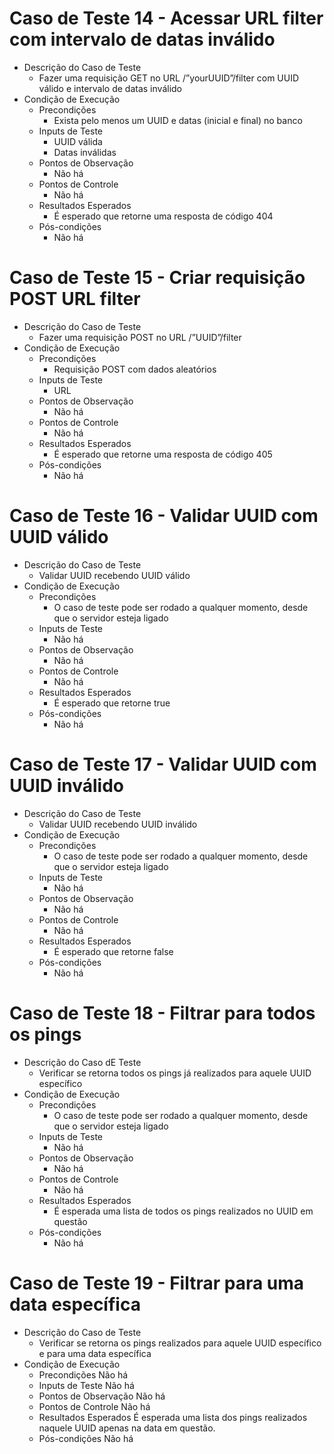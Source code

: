 # Caso de Teste 14 -  Acessar URL filter com intervalo de datas inválido
* Descrição do Caso de Teste
    * Fazer uma requisição GET no  URL /”yourUUID”/filter com UUID válido e intervalo de datas inválido
* Condição de Execução
    * Precondições
        * Exista pelo menos um UUID e datas (inicial e final) no banco
    * Inputs de Teste
        * UUID válida
        * Datas inválidas
    * Pontos de Observação
        * Não há
    * Pontos de Controle
        * Não há
    * Resultados Esperados
        * É esperado que retorne uma resposta de código 404
    * Pós-condições
		* Não há

# Caso de Teste 15 -  Criar requisição POST URL filter 
* Descrição do Caso de Teste
    * Fazer uma requisição POST no  URL /”UUID”/filter
* Condição de Execução
    * Precondições
        * Requisição POST com dados aleatórios
    * Inputs de Teste
        * URL
    * Pontos de Observação
        * Não há
    * Pontos de Controle
        * Não há
    * Resultados Esperados
        * É esperado que retorne uma resposta de código 405
    * Pós-condições
        * Não há

# Caso de Teste 16 - Validar UUID com UUID válido
* Descrição do Caso de Teste
    * Validar UUID recebendo UUID válido
* Condição de Execução
    * Precondições
        * O caso de teste pode ser rodado a qualquer momento, desde que o servidor esteja ligado
    * Inputs de Teste
	    * Não há
    * Pontos de Observação
        * Não há
    * Pontos de Controle
        * Não há
    * Resultados Esperados
        * É esperado que retorne true
    * Pós-condições
        * Não há

# Caso de Teste 17 - Validar UUID com UUID inválido
* Descrição do Caso de Teste
    * Validar UUID recebendo UUID inválido
* Condição de Execução
    * Precondições
        * O caso de teste pode ser rodado a qualquer momento, desde que o servidor esteja ligado
    * Inputs de Teste
	    * Não há
    * Pontos de Observação
        * Não há
    * Pontos de Controle
        * Não há
    * Resultados Esperados
        * É esperado que retorne false
    * Pós-condições
        * Não há

# Caso de Teste 18 - Filtrar para todos os pings

* Descrição do Caso dE Teste
    * Verificar se retorna todos os pings já realizados para aquele UUID específico
* Condição de Execução
    * Precondições
        * O caso de teste pode ser rodado a qualquer momento, desde que o servidor esteja ligado
    * Inputs de Teste
	    * Não há
    * Pontos de Observação
        * Não há
    * Pontos de Controle
        * Não há
    * Resultados Esperados
        * É esperada uma lista de todos os pings realizados no UUID em questão
    * Pós-condições
        * Não há

# Caso de Teste 19 -  Filtrar para uma data específica
* Descrição do Caso de Teste
	* Verificar se retorna os pings realizados para aquele UUID específico e para uma data específica
* Condição de Execução
    * Precondições
        Não há
    * Inputs de Teste
        Não há
    * Pontos de Observação
        Não há
    * Pontos de Controle
        Não há
    * Resultados Esperados
        É esperada uma lista dos pings realizados naquele UUID apenas na data em questão.   
    * Pós-condições
        Não há
